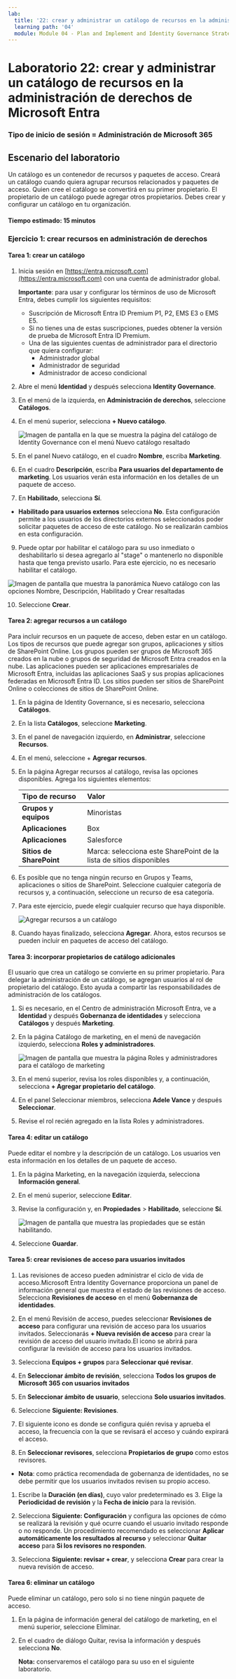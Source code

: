 ```yaml
---
lab:
  title: '22: crear y administrar un catálogo de recursos en la administración de derechos de Microsoft Entra'
  learning path: '04'
  module: Module 04 - Plan and Implement and Identity Governance Strategy
---
```


# Laboratorio 22: crear y administrar un catálogo de recursos en la administración de derechos de Microsoft Entra

### Tipo de inicio de sesión = Administración de Microsoft 365

## Escenario del laboratorio

Un catálogo es un contenedor de recursos y paquetes de acceso. Creará un catálogo cuando quiera agrupar recursos relacionados y paquetes de acceso. Quien cree el catálogo se convertirá en su primer propietario. El propietario de un catálogo puede agregar otros propietarios. Debes crear y configurar un catálogo en tu organización.

#### Tiempo estimado: 15 minutos

### Ejercicio 1: crear recursos en administración de derechos

#### Tarea 1: crear un catálogo

1. Inicia sesión en [https://entra.microsoft.com](https://entra.microsoft.com) con una cuenta de administrador global.

    **Importante**: para usar y configurar los términos de uso de Microsoft Entra, debes cumplir los siguientes requisitos:
    - Suscripción de Microsoft Entra ID Premium P1, P2, EMS E3 o EMS E5.
    - Si no tienes una de estas suscripciones, puedes obtener la versión de prueba de Microsoft Entra ID Premium.
    - Una de las siguientes cuentas de administrador para el directorio que quiera configurar:
        - Administrador global
        - Administrador de seguridad
        - Administrador de acceso condicional

2. Abre el menú **Identidad** y después selecciona **Identity Governance**.

3. En el menú de la izquierda, en **Administración de derechos**, seleccione **Catálogos**.

4. En el menú superior, selecciona **+ Nuevo catálogo**.

    ![Imagen de pantalla en la que se muestra la página del catálogo de Identity Governance con el menú Nuevo catálogo resaltado ](./media/lp4-mod1-identity-governance-new-catalog.png)

5. En el panel Nuevo catálogo, en el cuadro **Nombre**, escriba **Marketing**.

6. En el cuadro **Descripción**, escriba **Para usuarios del departamento de marketing**. Los usuarios verán esta información en los detalles de un paquete de acceso.

7. En **Habilitado**, selecciona **Sí**.

  - **Habilitado para usuarios externos** selecciona **No**.  Esta configuración permite a los usuarios de los directorios externos seleccionados poder solicitar paquetes de acceso de este catálogo. No se realizarán cambios en esta configuración.

9. Puede optar por habilitar el catálogo para su uso inmediato o deshabilitarlo si desea agregarlo al "stage" o mantenerlo no disponible hasta que tenga previsto usarlo. Para este ejercicio, no es necesario habilitar el catálogo.

  ![Imagen de pantalla que muestra la panorámica Nuevo catálogo con las opciones Nombre, Descripción, Habilitado y Crear resaltadas](./media/lp4-mod1-new-catalog-marketing.png)

10. Seleccione **Crear**.

#### Tarea 2: agregar recursos a un catálogo

Para incluir recursos en un paquete de acceso, deben estar en un catálogo. Los tipos de recursos que puede agregar son grupos, aplicaciones y sitios de SharePoint Online. Los grupos pueden ser grupos de Microsoft 365 creados en la nube o grupos de seguridad de Microsoft Entra creados en la nube. Las aplicaciones pueden ser aplicaciones empresariales de Microsoft Entra, incluidas las aplicaciones SaaS y sus propias aplicaciones federadas en Microsoft Entra ID. Los sitios pueden ser sitios de SharePoint Online o colecciones de sitios de SharePoint Online.

1. En la página de Identity Governance, si es necesario, selecciona **Catálogos**.

2. En la lista **Catálogos**, seleccione **Marketing**.

3. En el panel de navegación izquierdo, en **Administrar**, seleccione **Recursos**.

4. En el menú, seleccione + **Agregar recursos**.

5. En la página Agregar recursos al catálogo, revisa las opciones disponibles.  Agrega los siguientes elementos:

   | Tipo de recurso | Valor |
   | :------------- | :---------- |
   |  **Grupos y equipos** | Minoristas |
   |  **Aplicaciones** | Box |
   |  **Aplicaciones** | Salesforce |
   |  **Sitios de SharePoint** | Marca: selecciona este SharePoint de la lista de sitios disponibles |

6. Es posible que no tenga ningún recurso en Grupos y Teams, aplicaciones o sitios de SharePoint. Seleccione cualquier categoría de recursos y, a continuación, seleccione un recurso de esa categoría.

7. Para este ejercicio, puede elegir cualquier recurso que haya disponible.

    ![Agregar recursos a un catálogo](./media/catalog-add-resources.png)

8. Cuando hayas finalizado, selecciona **Agregar**. Ahora, estos recursos se pueden incluir en paquetes de acceso del catálogo.

#### Tarea 3: incorporar propietarios de catálogo adicionales

El usuario que crea un catálogo se convierte en su primer propietario. Para delegar la administración de un catálogo, se agregan usuarios al rol de propietario del catálogo. Esto ayuda a compartir las responsabilidades de administración de los catálogos.

1. Si es necesario, en el Centro de administración Microsoft Entra, ve a **Identidad** y después **Gobernanza de identidades** y selecciona **Catálogos** y después **Marketing**.

2. En la página Catálogo de marketing, en el menú de navegación izquierdo, selecciona **Roles y administradores**.

    ![Imagen de pantalla que muestra la página Roles y administradores para el catálogo de marketing](./media/lp4-mod1-catalog-roles-and-admins.png)

3. En el menú superior, revisa los roles disponibles y, a continuación, selecciona **+ Agregar propietario del catálogo**.

4. En el panel Seleccionar miembros, selecciona **Adele Vance** y después **Seleccionar**.

5. Revise el rol recién agregado en la lista Roles y administradores.

#### Tarea 4: editar un catálogo

Puede editar el nombre y la descripción de un catálogo. Los usuarios ven esta información en los detalles de un paquete de acceso.

1. En la página Marketing, en la navegación izquierda, selecciona **Información general**.

2. En el menú superior, seleccione **Editar**.

3. Revise la configuración y, en **Propiedades** > **Habilitado**, seleccione **Sí**.

    ![Imagen de pantalla que muestra las propiedades que se están habilitando.](./media/lp4-mod1-edit-marketing-catalog.png)

4. Seleccione **Guardar**.

#### Tarea 5: crear revisiones de acceso para usuarios invitados

1. Las revisiones de acceso pueden administrar el ciclo de vida de acceso.Microsoft Entra Identity Governance proporciona un panel de información general que muestra el estado de las revisiones de acceso. Selecciona **Revisiones de acceso** en el menú **Gobernanza de identidades**.

1. En el menú Revisión de acceso, puedes seleccionar **Revisiones de acceso** para configurar una revisión de acceso para los usuarios invitados. Seleccionarás **+ Nueva revisión de acceso** para crear la revisión de acceso del usuario invitado.El icono se abrirá para configurar la revisión de acceso para los usuarios invitados.

1. Selecciona **Equipos + grupos** para **Seleccionar qué revisar**.

1. En **Seleccionar ámbito de revisión**, selecciona **Todos los grupos de Microsoft 365 con usuarios invitados**

1. En **Seleccionar ámbito de usuario**, selecciona **Solo usuarios invitados**.

1. Seleccione **Siguiente: Revisiones**.

1. El siguiente icono es donde se configura quién revisa y aprueba el acceso, la frecuencia con la que se revisará el acceso y cuándo expirará el acceso.

1. En **Seleccionar revisores**, selecciona **Propietarios de grupo** como estos revisores.

  - **Nota**: como práctica recomendada de gobernanza de identidades, no se debe permitir que los usuarios invitados revisen su propio acceso.

1. Escribe la **Duración (en días)**, cuyo valor predeterminado es 3. Elige la **Periodicidad de revisión** y la **Fecha de inicio** para la revisión.

1. Selecciona **Siguiente: Configuración** y configura las opciones de cómo se realizará la revisión y qué ocurre cuando el usuario invitado responde o no responde.  Un procedimiento recomendado es seleccionar **Aplicar automáticamente los resultados al recurso** y seleccionar **Quitar acceso** para **Si los revisores no responden**. 

1. Selecciona **Siguiente: revisar + crear**, y selecciona **Crear** para crear la nueva revisión de acceso.


#### Tarea 6: eliminar un catálogo

Puede eliminar un catálogo, pero solo si no tiene ningún paquete de acceso.

1. En la página de información general del catálogo de marketing, en el menú superior, seleccione Eliminar.

2. En el cuadro de diálogo Quitar, revisa la información y después selecciona **No**.

    **Nota:** conservaremos el catálogo para su uso en el siguiente laboratorio.
